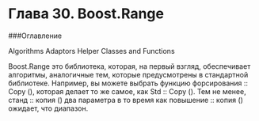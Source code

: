 # Глава 30. Boost.Range

###Оглавление

Algorithms
Adaptors
Helper Classes and Functions

Boost.Range это библиотека, которая, на первый взгляд, обеспечивает алгоритмы, аналогичные тем, которые предусмотрены в стандартной библиотеке. Например, вы можете выбрать функцию форсирования :: Copy (), которая делает то же самое, как Std :: Copy (). Тем не менее, станд :: копия () два параметра в то время как повышение :: копия () ожидает, что диапазон.
